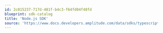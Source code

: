 ```yaml
---
id: 2c015237-717d-481f-b4c3-f64fd04f48fd
blueprint: sdk-catalog
title: 'Node.js SDK'
source: 'https://www.docs.developers.amplitude.com/data/sdks/typescript-node/'
---
```

